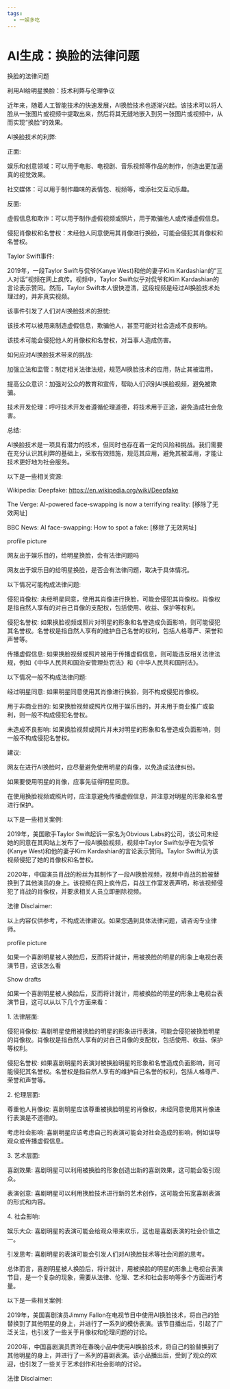 ```yaml
---
tags:
  - 一娱多吃
---
```

# AI生成：换脸的法律问题

换脸的法律问题



利用AI给明星换脸：技术利弊与伦理争议

近年来，随着人工智能技术的快速发展，AI换脸技术也逐渐兴起。该技术可以将人脸从一张图片或视频中提取出来，然后将其无缝地嵌入到另一张图片或视频中，从而实现“换脸”的效果。

AI换脸技术的利弊:

正面:

娱乐和创意领域：可以用于电影、电视剧、音乐视频等作品的制作，创造出更加逼真的视觉效果。

社交媒体：可以用于制作趣味的表情包、视频等，增添社交互动乐趣。

反面:

虚假信息和欺诈：可以用于制作虚假视频或照片，用于欺骗他人或传播虚假信息。

侵犯肖像权和名誉权：未经他人同意使用其肖像进行换脸，可能会侵犯其肖像权和名誉权。

Taylor Swift事件:

2019年，一段Taylor Swift与侃爷(Kanye West)和他的妻子Kim Kardashian的“三人对话”视频在网上疯传。视频中，Taylor Swift似乎对侃爷和Kim Kardashian的言论表示赞同。然而，Taylor Swift本人很快澄清，这段视频是经过AI换脸技术处理过的，并非真实视频。

该事件引发了人们对AI换脸技术的担忧:

该技术可以被用来制造虚假信息，欺骗他人，甚至可能对社会造成不良影响。

该技术可能会侵犯他人的肖像权和名誉权，对当事人造成伤害。

如何应对AI换脸技术带来的挑战:

加强立法和监管：制定相关法律法规，规范AI换脸技术的应用，防止其被滥用。

提高公众意识：加强对公众的教育和宣传，帮助人们识别AI换脸视频，避免被欺骗。

技术开发伦理：呼吁技术开发者遵循伦理道德，将技术用于正途，避免造成社会危害。

总结:

AI换脸技术是一项具有潜力的技术，但同时也存在着一定的风险和挑战。我们需要在充分认识其利弊的基础上，采取有效措施，规范其应用，避免其被滥用，才能让技术更好地为社会服务。

以下是一些相关资源:

Wikipedia: Deepfake: <https://en.wikipedia.org/wiki/Deepfake>

The Verge: AI-powered face-swapping is now a terrifying reality: \[移除了无效网址\]

BBC News: AI face-swapping: How to spot a fake: \[移除了无效网址\]

profile picture

网友出于娱乐目的，给明星换脸，会有法律问题吗

网友出于娱乐目的给明星换脸，是否会有法律问题，取决于具体情况。

以下情况可能构成法律问题:

侵犯肖像权: 未经明星同意，使用其肖像进行换脸，可能会侵犯其肖像权。肖像权是指自然人享有的对自己肖像的支配权，包括使用、收益、保护等权利。

侵犯名誉权: 如果换脸视频或照片对明星的形象和名誉造成负面影响，则可能侵犯其名誉权。名誉权是指自然人享有的维护自己名誉的权利，包括人格尊严、荣誉和声誉等。

传播虚假信息: 如果换脸视频或照片被用于传播虚假信息，则可能违反相关法律法规，例如《中华人民共和国治安管理处罚法》和《中华人民共和国刑法》。

以下情况一般不构成法律问题:

经过明星同意: 如果明星同意使用其肖像进行换脸，则不构成侵犯肖像权。

用于非商业目的: 如果换脸视频或照片仅用于娱乐目的，并未用于商业推广或盈利，则一般不构成侵犯名誉权。

未造成不良影响: 如果换脸视频或照片并未对明星的形象和名誉造成负面影响，则一般不构成侵犯名誉权。

建议:

网友在进行AI换脸时，应尽量避免使用明星的肖像，以免造成法律纠纷。

如果要使用明星的肖像，应事先征得明星同意。

在使用换脸视频或照片时，应注意避免传播虚假信息，并注意对明星的形象和名誉进行保护。

以下是一些相关案例:

2019年，美国歌手Taylor Swift起诉一家名为Obvious Labs的公司，该公司未经她的同意在其网站上发布了一段AI换脸视频，视频中Taylor Swift似乎在为侃爷(Kanye West)和他的妻子Kim Kardashian的言论表示赞同。Taylor Swift认为该视频侵犯了她的肖像权和名誉权。

2020年，中国演员肖战的粉丝为其制作了一段AI换脸视频，视频中肖战的脸被替换到了其他演员的身上。该视频在网上疯传后，肖战工作室发表声明，称该视频侵犯了肖战的肖像权，并要求相关人员立即删除视频。

法律 Disclaimer:

以上内容仅供参考，不构成法律建议。如果您遇到具体法律问题，请咨询专业律师。

profile picture

如果一个喜剧明星被人换脸后，反而将计就计，用被换脸的明星的形象上电视台表演节目，这该怎么看

Show drafts

如果一个喜剧明星被人换脸后，反而将计就计，用被换脸的明星的形象上电视台表演节目，这可以从以下几个方面来看：

1\. 法律层面:

侵犯肖像权: 喜剧明星使用被换脸的明星的形象进行表演，可能会侵犯被换脸明星的肖像权。肖像权是指自然人享有的对自己肖像的支配权，包括使用、收益、保护等权利。

侵犯名誉权: 如果喜剧明星的表演对被换脸明星的形象和名誉造成负面影响，则可能侵犯其名誉权。名誉权是指自然人享有的维护自己名誉的权利，包括人格尊严、荣誉和声誉等。

2\. 伦理层面:

尊重他人肖像权: 喜剧明星应该尊重被换脸明星的肖像权，未经同意使用其肖像进行表演是不道德的。

考虑社会影响: 喜剧明星应该考虑自己的表演可能会对社会造成的影响，例如误导观众或传播虚假信息。

3\. 艺术层面:

喜剧效果: 喜剧明星可以利用被换脸的形象创造出新的喜剧效果，这可能会吸引观众。

表演创意: 喜剧明星可以利用换脸技术进行新的艺术创作，这可能会拓宽喜剧表演的形式和内容。

4\. 社会影响:

娱乐大众: 喜剧明星的表演可能会给观众带来欢乐，这也是喜剧表演的社会价值之一。

引发思考: 喜剧明星的表演可能会引发人们对AI换脸技术等社会问题的思考。

总体而言，喜剧明星被人换脸后，将计就计，用被换脸的明星的形象上电视台表演节目，是一个复杂的现象，需要从法律、伦理、艺术和社会影响等多个方面进行考量。

以下是一些相关案例:

2019年，美国喜剧演员Jimmy Fallon在电视节目中使用AI换脸技术，将自己的脸替换到了其他明星的身上，并进行了一系列的模仿表演。该节目播出后，引起了广泛关注，也引发了一些关于肖像权和伦理问题的讨论。

2020年，中国喜剧演员贾玲在春晚小品中使用AI换脸技术，将自己的脸替换到了其他明星的身上，并进行了一系列的喜剧表演。该小品播出后，受到了观众的欢迎，也引发了一些关于艺术创作和社会影响的讨论。

法律 Disclaimer: